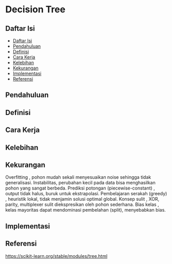 # Decision Tree

## Daftar Isi

- [Daftar Isi](#daftar-isi)
- [Pendahuluan](#pendahuluan)
- [Definisi](#definisi)
- [Cara Kerja](#cara-kerja)
- [Kelebihan](#kelebihan)
- [Kekurangan](#kekurangan)
- [Implementasi](#implementasi)
- [Referensi](#referensi)

## Pendahuluan

## Definisi

## Cara Kerja

## Kelebihan

## Kekurangan
Overfitting , pohon mudah sekali menyesuaikan noise sehingga tidak generalisasi.
Instabilitas, perubahan kecil pada data bisa menghasilkan pohon yang sangat berbeda.
Prediksi potongan (piecewise-constant) , output tidak halus, buruk untuk ekstrapolasi.
Pembelajaran serakah (greedy) , heuristik lokal, tidak menjamin solusi optimal global.
Konsep sulit , XOR, parity, multiplexer sulit diekspresikan oleh pohon sederhana.
Bias kelas , kelas mayoritas dapat mendominasi pembelahan (split), menyebabkan bias.

## Implementasi

## Referensi
https://scikit-learn.org/stable/modules/tree.html
